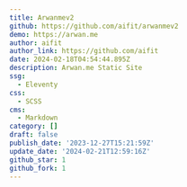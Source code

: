 ```yaml
---
title: Arwanmev2
github: https://github.com/aifit/arwanmev2
demo: https://arwan.me
author: aifit
author_link: https://github.com/aifit
date: 2024-02-18T04:54:44.895Z
description: Arwan.me Static Site
ssg:
  - Eleventy
css:
  - SCSS
cms:
  - Markdown
category: []
draft: false
publish_date: '2023-12-27T15:21:59Z'
update_date: '2024-02-21T12:59:16Z'
github_star: 1
github_fork: 1
---
```

